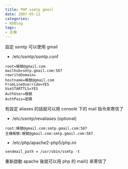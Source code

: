 ```yaml
---
title: PHP ssmtp gmail
date: 2007-05-12
categories:
- KDBlog
tags:
- 主機
---
```

設定 ssmtp 可以使用 gmail

* /etc/ssmtp/ssmtp.conf

```
root=帳號@gmail.com
mailhub=smtp.gmail.com:587
rewriteDomain=
hostname=帳號@gmail.com
FromLineOverride=YES
UseSTARTTLS=YES
AuthUser=帳號
AuthPass=密碼
```

有設定 aliases 的話就可以用 console 下的 mail 指令來寄信了

* /etc/ssmtp/revaliases (optional)

```
root:帳號@gmail.com:smtp.gmail.com:587
主機帳號:帳號@gmail.com:smtp.gmail.com:587
```

* /etc/php/apache2-php5/php.ini

```
sendmail_path = /usr/sbin/ssmtp -t
```

重新啟動 apache 後就可以用 php 的 mail() 來寄信了

